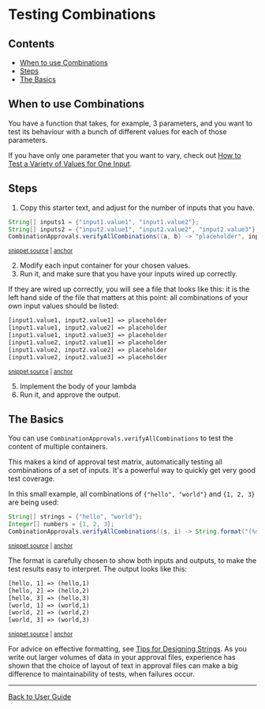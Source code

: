 <a id="top"></a>

# Testing Combinations

<!-- toc -->
## Contents

  * [When to use Combinations](#when-to-use-combinations)
  * [Steps](#steps)
  * [The Basics](#the-basics)<!-- endToc -->

## When to use Combinations

You have a function that takes, for example, 3 parameters, and you want to test its behaviour with a bunch of different values for each of those parameters.

If you have only one parameter that you want to vary, check out [How to Test a Variety of Values for One Input](TestAVarietyOfValues.md#top).

## Steps

1. Copy this starter text, and adjust for the number of inputs that you have.

<!-- snippet: CombinationsStartingPoint -->
<a id='snippet-CombinationsStartingPoint'></a>
```java
String[] inputs1 = {"input1.value1", "input1.value2"};
String[] inputs2 = {"input2.value1", "input2.value2", "input2.value3"};
CombinationApprovals.verifyAllCombinations((a, b) -> "placeholder", inputs1, inputs2);
```
<sup><a href='/approvaltests-tests/src/test/java/org/approvaltests/combinations/CombinationTest.java#L47-L51' title='Snippet source file'>snippet source</a> | <a href='#snippet-CombinationsStartingPoint' title='Start of snippet'>anchor</a></sup>
<!-- endSnippet -->

2. Modify each input container for your chosen values.
3. Run it, and make sure that you have your inputs wired up correctly.

If they are wired up correctly, you will see a file that looks like this: it is the left hand side of the file that
matters at this point: all combinations of your own input values should be listed:

<!-- snippet: CombinationTest.templateCode.approved.txt -->
<a id='snippet-CombinationTest.templateCode.approved.txt'></a>
```txt
[input1.value1, input2.value1] => placeholder 
[input1.value1, input2.value2] => placeholder 
[input1.value1, input2.value3] => placeholder 
[input1.value2, input2.value1] => placeholder 
[input1.value2, input2.value2] => placeholder 
[input1.value2, input2.value3] => placeholder
```
<sup><a href='/approvaltests-tests/src/test/java/org/approvaltests/combinations/CombinationTest.templateCode.approved.txt#L1-L6' title='Snippet source file'>snippet source</a> | <a href='#snippet-CombinationTest.templateCode.approved.txt' title='Start of snippet'>anchor</a></sup>
<!-- endSnippet -->

5. Implement the body of your lambda
6. Run it, and approve the output.

## The Basics

You can use `CombinationApprovals.verifyAllCombinations` to test the content of multiple containers.

This makes a kind of approval test matrix, automatically testing all combinations of a set of inputs. It's a powerful way to quickly get very good test coverage.

In this small example, all combinations of `{"hello", "world"}` and `{1, 2, 3}` are being used:

<!-- snippet: YouCanVerifyCombinationsOf2 -->
<a id='snippet-YouCanVerifyCombinationsOf2'></a>
```java
String[] strings = {"hello", "world"};
Integer[] numbers = {1, 2, 3};
CombinationApprovals.verifyAllCombinations((s, i) -> String.format("(%s,%s)", s, i), strings, numbers);
```
<sup><a href='/approvaltests-tests/src/test/java/org/approvaltests/combinations/CombinationTest.java#L57-L61' title='Snippet source file'>snippet source</a> | <a href='#snippet-YouCanVerifyCombinationsOf2' title='Start of snippet'>anchor</a></sup>
<!-- endSnippet -->

The format is carefully chosen to show both inputs and outputs, to make the test results easy to interpret. The output looks like this:

<!-- snippet: CombinationTest.testCombinationsOfTwo.approved.txt -->
<a id='snippet-CombinationTest.testCombinationsOfTwo.approved.txt'></a>
```txt
[hello, 1] => (hello,1) 
[hello, 2] => (hello,2) 
[hello, 3] => (hello,3) 
[world, 1] => (world,1) 
[world, 2] => (world,2) 
[world, 3] => (world,3)
```
<sup><a href='/approvaltests-tests/src/test/java/org/approvaltests/combinations/CombinationTest.testCombinationsOfTwo.approved.txt#L1-L6' title='Snippet source file'>snippet source</a> | <a href='#snippet-CombinationTest.testCombinationsOfTwo.approved.txt' title='Start of snippet'>anchor</a></sup>
<!-- endSnippet -->

For 
advice on effective formatting, see [Tips for Designing Strings](https://github.com/approvals/ApprovalTests.cpp/blob/master/doc/explanations/TipsForDesigningStrings.md#top). As you write out larger volumes of data in your approval files, experience has shown that the choice of layout of text in approval files can make a big difference to maintainability of tests, when failures occur.

---

[Back to User Guide](/doc/README.md#top)
